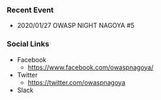 ### Recent Event
* 2020/01/27 OWASP NIGHT NAGOYA #5

### Social Links
* Facebook
  * https://www.facebook.com/owaspnagoya/
* Twitter
  * https://twitter.com/owaspnagoya
* Slack

